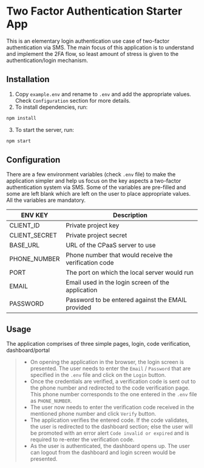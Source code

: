 # Two Factor Authentication Starter App

This is an elementary  login authentication use case of two-factor authentication via SMS. The main focus of this application is to understand and implement the 2FA flow, so least amount of stress is given to the authentication/login mechanism.

## Installation
1. Copy `example.env` and rename to `.env` and add the appropriate values. Check `Configuration` section for more details.
2. To install dependencies, run:
```bash
npm install
```
3. To start the server, run:
```bash
npm start
```

## Configuration
There are a few environment variables (check `.env` file) to make the application simpler and help us focus on the key aspects a two-factor authentication system via SMS. Some of the variables are pre-filled and some are left blank which are left on the user to place appropriate values. All the variables are mandatory.

ENV KEY       | Description
------------- | -------------
CLIENT_ID     | Private project key
CLIENT_SECRET | Private project secret
BASE_URL      | URL of the CPaaS server to use
PHONE_NUMBER  | Phone number that would receive the verification code
PORT          | The port on which the local server would run
EMAIL         | Email used in the login screen of the application
PASSWORD      | Password to be entered against the EMAIL provided

## Usage
The application comprises of three simple pages, login, code verification, dashboard/portal
> + On opening the application in the browser, the login screen is presented. The user needs to enter the `Email` / `Password` that are specified in the `.env` file and click on the `Login` button.
> + Once the credentials are verified, a verification code is sent out to the phone number and redirected to the code verification page. This phone number corresponds to the one entered in the `.env` file as `PHONE_NUMBER`.
> + The user now needs to enter the verification code received in the mentioned phone number and click `Verify` button.
> + The application verifies the entered code. If the code validates, the user is redirected to the dashboard section; else the user will be promoted with an error alert `Code invalid or expired` and is required to re-enter the verification code.
> + As the user is authenticated, the dashboard opens up. The user can logout from the dashboard and login screen would be presented.
